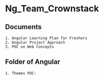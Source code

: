 # Ng_Team_Crownstack

## Documents

    1. Angular Learning Plan for Freshers
    2. Angular Project Approach
    3. POC on Web Concepts

## Folder of Angular

    1. Themes POC: 